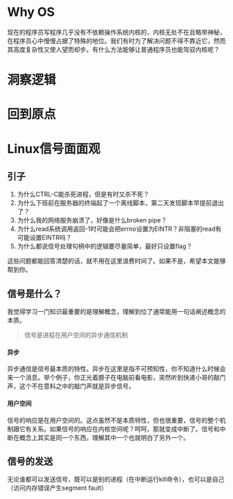 # Why OS

现在的程序员写程序几乎没有不依赖操作系统内核的，内核无处不在且略带神秘，在程序员心中慢慢占据了特殊的地位。我们有时为了解决问题不得不靠近它，然而其高度复杂性又使人望而却步。有什么方法能够让普通程序员也能驾驭内核呢？

# 洞察逻辑

# 回到原点


# Linux信号面面观

## 引子

1. 为什么CTRL-C能杀死进程，但是有时又杀不死？
2. 为什么下班前在服务器的终端起了一个离线脚本，第二天发现脚本早提前退出了？
3. 为什么我的网络服务崩溃了，好像是什么broken pipe？
4. 为什么read系统调用返回-1时可能会把errno设置为EINTR？非阻塞的read有可能设置EINTR吗？
5. 为什么都说信号处理句柄中的逻辑要尽量简单，最好只设置flag？

这些问题都能回答清楚的话，就不用在这里浪费时间了。如果不是，希望本文能够帮到你。

## 信号是什么？

我觉得学习一门知识最重要的是理解概念，理解到位了通常能用一句话阐述概念的本质。

> 信号是进程在用户空间的异步通信机制

#### 异步

异步通信是信号最本质的特性。异步在这里是指不可预知性，你不知道什么时候会来一个消息。举个例子，你正光着膀子在电脑前看电影，突然听到快递小哥的敲门声，这个不在意料之中的敲门声就是异步信号。

#### 用户空间

信号的响应是在用户空间的。这点虽然不是本质特性，但也很重要，信号的整个机制跟它有关系。如果信号的响应在内核空间呢？呵呵，那就变成中断了。信号和中断在概念上其实是同一个东西，理解其中一个也就明白了另外一个。

## 信号的发送

无论谁都可以发送信号，既可以是别的进程（在中断运行kill命令），也可以是自己（访问内存错误产生segment fault）


